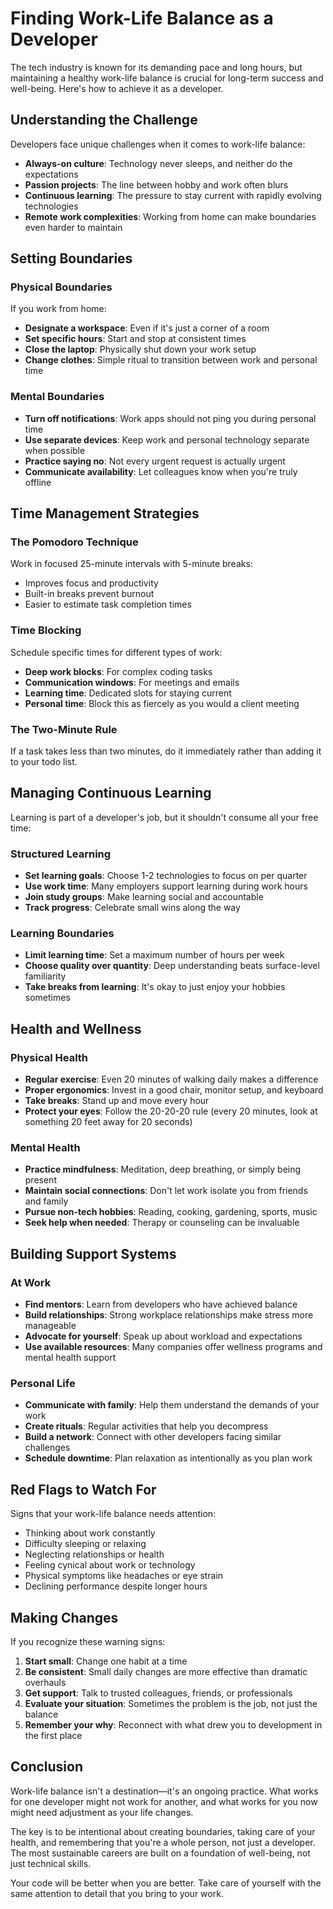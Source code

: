 # Finding Work-Life Balance as a Developer

The tech industry is known for its demanding pace and long hours, but maintaining a healthy work-life balance is crucial for long-term success and well-being. Here's how to achieve it as a developer.

## Understanding the Challenge

Developers face unique challenges when it comes to work-life balance:

- **Always-on culture**: Technology never sleeps, and neither do the expectations
- **Passion projects**: The line between hobby and work often blurs
- **Continuous learning**: The pressure to stay current with rapidly evolving technologies
- **Remote work complexities**: Working from home can make boundaries even harder to maintain

## Setting Boundaries

### Physical Boundaries

If you work from home:

- **Designate a workspace**: Even if it's just a corner of a room
- **Set specific hours**: Start and stop at consistent times
- **Close the laptop**: Physically shut down your work setup
- **Change clothes**: Simple ritual to transition between work and personal time

### Mental Boundaries

- **Turn off notifications**: Work apps should not ping you during personal time
- **Use separate devices**: Keep work and personal technology separate when possible
- **Practice saying no**: Not every urgent request is actually urgent
- **Communicate availability**: Let colleagues know when you're truly offline

## Time Management Strategies

### The Pomodoro Technique

Work in focused 25-minute intervals with 5-minute breaks:

- Improves focus and productivity
- Built-in breaks prevent burnout
- Easier to estimate task completion times

### Time Blocking

Schedule specific times for different types of work:

- **Deep work blocks**: For complex coding tasks
- **Communication windows**: For meetings and emails
- **Learning time**: Dedicated slots for staying current
- **Personal time**: Block this as fiercely as you would a client meeting

### The Two-Minute Rule

If a task takes less than two minutes, do it immediately rather than adding it to your todo list.

## Managing Continuous Learning

Learning is part of a developer's job, but it shouldn't consume all your free time:

### Structured Learning

- **Set learning goals**: Choose 1-2 technologies to focus on per quarter
- **Use work time**: Many employers support learning during work hours
- **Join study groups**: Make learning social and accountable
- **Track progress**: Celebrate small wins along the way

### Learning Boundaries

- **Limit learning time**: Set a maximum number of hours per week
- **Choose quality over quantity**: Deep understanding beats surface-level familiarity
- **Take breaks from learning**: It's okay to just enjoy your hobbies sometimes

## Health and Wellness

### Physical Health

- **Regular exercise**: Even 20 minutes of walking daily makes a difference
- **Proper ergonomics**: Invest in a good chair, monitor setup, and keyboard
- **Take breaks**: Stand up and move every hour
- **Protect your eyes**: Follow the 20-20-20 rule (every 20 minutes, look at something 20 feet away for 20 seconds)

### Mental Health

- **Practice mindfulness**: Meditation, deep breathing, or simply being present
- **Maintain social connections**: Don't let work isolate you from friends and family
- **Pursue non-tech hobbies**: Reading, cooking, gardening, sports, music
- **Seek help when needed**: Therapy or counseling can be invaluable

## Building Support Systems

### At Work

- **Find mentors**: Learn from developers who have achieved balance
- **Build relationships**: Strong workplace relationships make stress more manageable
- **Advocate for yourself**: Speak up about workload and expectations
- **Use available resources**: Many companies offer wellness programs and mental health support

### Personal Life

- **Communicate with family**: Help them understand the demands of your work
- **Create rituals**: Regular activities that help you decompress
- **Build a network**: Connect with other developers facing similar challenges
- **Schedule downtime**: Plan relaxation as intentionally as you plan work

## Red Flags to Watch For

Signs that your work-life balance needs attention:

- Thinking about work constantly
- Difficulty sleeping or relaxing
- Neglecting relationships or health
- Feeling cynical about work or technology
- Physical symptoms like headaches or eye strain
- Declining performance despite longer hours

## Making Changes

If you recognize these warning signs:

1. **Start small**: Change one habit at a time
2. **Be consistent**: Small daily changes are more effective than dramatic overhauls
3. **Get support**: Talk to trusted colleagues, friends, or professionals
4. **Evaluate your situation**: Sometimes the problem is the job, not just the balance
5. **Remember your why**: Reconnect with what drew you to development in the first place

## Conclusion

Work-life balance isn't a destination—it's an ongoing practice. What works for one developer might not work for another, and what works for you now might need adjustment as your life changes.

The key is to be intentional about creating boundaries, taking care of your health, and remembering that you're a whole person, not just a developer. The most sustainable careers are built on a foundation of well-being, not just technical skills.

Your code will be better when you are better. Take care of yourself with the same attention to detail that you bring to your work.